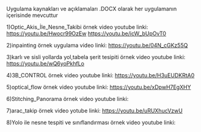Uygulama kaynakları ve açıklamaları .DOCX olarak her uygulamanın içerisinde mevcuttur

1)Optic_Akis_İle_Nesne_Takibi örnek video youtube linki:
https://youtu.be/Hwocr99OzEw
https://youtu.be/icW_bUpOvT0

2)inpainting örnek uygulama video linki:
https://youtu.be/04N_cGKz55Q

3)karlı ve sisli yollarda yol,tabela şerit tesipiti örnek video youtube linki:
https://youtu.be/wQ6yoPkhfLo

4)3B_CONTROL örnek video youtube linki:
https://youtu.be/H3uEUDKRtA0

5)optical_flow örnek video youtube linki:
https://youtu.be/xDpwH7EgXHY

6)Stitching_Panorama  örnek video youtube linki:

7)arac_takip örnek video yotube linki:
https://youtu.be/uRUXhucVzwU

8)Yolo ile nesne tespiti ve sınıflandırması örnek video youtube linki:



